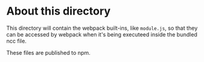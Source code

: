 # About this directory

This directory will contain the webpack built-ins, like
`module.js`, so that they can be accessed by webpack when
it's being executeed inside the bundled ncc file.

These files are published to npm.
